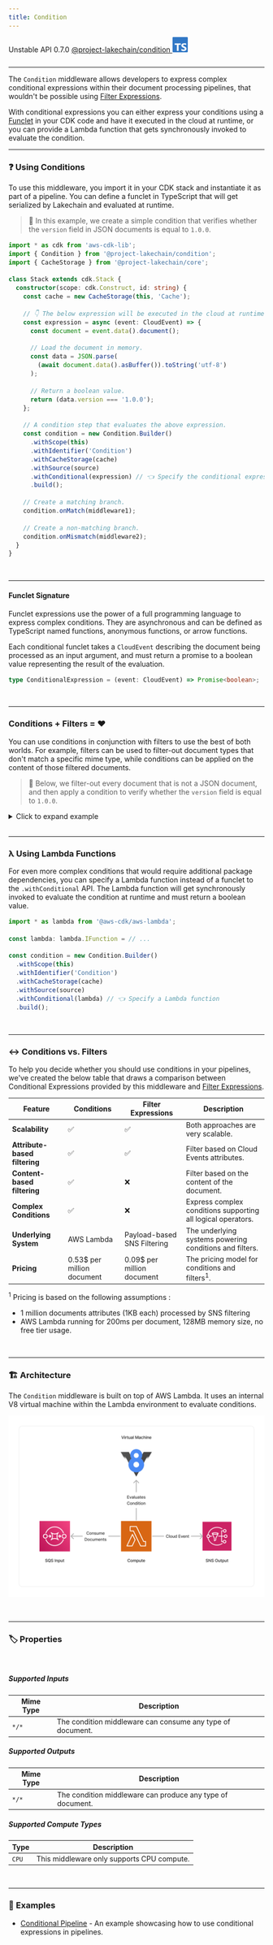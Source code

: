 ```yaml
---
title: Condition
---
```


<span title="Label: Pro" data-view-component="true" class="Label Label--api text-uppercase">
  Unstable API
</span>
<span title="Label: Pro" data-view-component="true" class="Label Label--version text-uppercase">
  0.7.0
</span>
<span title="Label: Pro" data-view-component="true" class="Label Label--package">
  <a target="_blank" href="https://www.npmjs.com/package/@project-lakechain/condition">
    @project-lakechain/condition
  </a>
</span>
<span class="language-icon">
  <svg role="img" viewBox="0 0 24 24" width="30" xmlns="http://www.w3.org/2000/svg" style="fill: #3178C6;"><title>TypeScript</title><path d="M1.125 0C.502 0 0 .502 0 1.125v21.75C0 23.498.502 24 1.125 24h21.75c.623 0 1.125-.502 1.125-1.125V1.125C24 .502 23.498 0 22.875 0zm17.363 9.75c.612 0 1.154.037 1.627.111a6.38 6.38 0 0 1 1.306.34v2.458a3.95 3.95 0 0 0-.643-.361 5.093 5.093 0 0 0-.717-.26 5.453 5.453 0 0 0-1.426-.2c-.3 0-.573.028-.819.086a2.1 2.1 0 0 0-.623.242c-.17.104-.3.229-.393.374a.888.888 0 0 0-.14.49c0 .196.053.373.156.529.104.156.252.304.443.444s.423.276.696.41c.273.135.582.274.926.416.47.197.892.407 1.266.628.374.222.695.473.963.753.268.279.472.598.614.957.142.359.214.776.214 1.253 0 .657-.125 1.21-.373 1.656a3.033 3.033 0 0 1-1.012 1.085 4.38 4.38 0 0 1-1.487.596c-.566.12-1.163.18-1.79.18a9.916 9.916 0 0 1-1.84-.164 5.544 5.544 0 0 1-1.512-.493v-2.63a5.033 5.033 0 0 0 3.237 1.2c.333 0 .624-.03.872-.09.249-.06.456-.144.623-.25.166-.108.29-.234.373-.38a1.023 1.023 0 0 0-.074-1.089 2.12 2.12 0 0 0-.537-.5 5.597 5.597 0 0 0-.807-.444 27.72 27.72 0 0 0-1.007-.436c-.918-.383-1.602-.852-2.053-1.405-.45-.553-.676-1.222-.676-2.005 0-.614.123-1.141.369-1.582.246-.441.58-.804 1.004-1.089a4.494 4.494 0 0 1 1.47-.629 7.536 7.536 0 0 1 1.77-.201zm-15.113.188h9.563v2.166H9.506v9.646H6.789v-9.646H3.375z"/></svg>
</span>
<div style="margin-top: 26px"></div>

---

The `Condition` middleware allows developers to express complex conditional expressions within their document processing pipelines, that wouldn't be possible using [Filter Expressions](/project-lakechain/guides/api#filters).

With conditional expressions you can either express your conditions using a [Funclet](/project-lakechain/guides/funclets) in your CDK code and have it executed in the cloud at runtime, or you can provide a Lambda function that gets synchronously invoked to evaluate the condition.

---

### ❓ Using Conditions

To use this middleware, you import it in your CDK stack and instantiate it as part of a pipeline. You can define a funclet in TypeScript that will get serialized by Lakechain and evaluated at runtime.

> 💁 In this example, we create a simple condition that verifies whether the `version` field in JSON documents is equal to `1.0.0`.

```typescript
import * as cdk from 'aws-cdk-lib';
import { Condition } from '@project-lakechain/condition';
import { CacheStorage } from '@project-lakechain/core';

class Stack extends cdk.Stack {
  constructor(scope: cdk.Construct, id: string) {
    const cache = new CacheStorage(this, 'Cache');

    // 👇 The below expression will be executed in the cloud at runtime.
    const expression = async (event: CloudEvent) => {
      const document = event.data().document();

      // Load the document in memory.
      const data = JSON.parse(
        (await document.data().asBuffer()).toString('utf-8')
      );

      // Return a boolean value.
      return (data.version === '1.0.0');
    };

    // A condition step that evaluates the above expression.
    const condition = new Condition.Builder()
      .withScope(this)
      .withIdentifier('Condition')
      .withCacheStorage(cache)
      .withSource(source)
      .withConditional(expression) // 👈 Specify the conditional expression.
      .build();
    
    // Create a matching branch.
    condition.onMatch(middleware1);

    // Create a non-matching branch.
    condition.onMismatch(middleware2);
  }
}
```

<br>

---

#### Funclet Signature

Funclet expressions use the power of a full programming language to express complex conditions. They are asynchronous and can be defined as TypeScript named functions, anonymous functions, or arrow functions.

Each conditional funclet takes a `CloudEvent` describing the document being processed as an input argument, and must return a promise to a boolean value representing the result of the evaluation.

```typescript
type ConditionalExpression = (event: CloudEvent) => Promise<boolean>;
```

<br>

---

### Conditions + Filters = ❤️

You can use conditions in conjunction with filters to use the best of both worlds. For example, filters can be used to filter-out document types that don't match a specific mime type, while conditions can be applied on the content of those filtered documents.

> 💁 Below, we filter-out every document that is not a JSON document, and then apply a condition to verify whether the `version` field is equal to `1.0.0`.

<details>
  <summary>Click to expand example</summary>

```typescript
import * as cdk from 'aws-cdk-lib';
import { Condition } from '@project-lakechain/condition';
import { CacheStorage } from '@project-lakechain/core';
import { when } from '@project-lakechain/core/dsl';

class Stack extends cdk.Stack {
  constructor(scope: cdk.Construct, id: string) {
    const cache = new CacheStorage(this, 'Cache');

    // Only listen for JSON documents.
    const filter = when('data.document.type').equals('application/json');

    // A condition that verifies the version field.
    const condition = new Condition.Builder()
      .withScope(this)
      .withIdentifier('Condition')
      .withCacheStorage(cache)
      .withSource(source, filter) // 👈 Specify the filter
      .withConditional(async (event: CloudEvent) => {
        const document = event.data().document();
        const data = JSON.parse(
          (await document.data().asBuffer()).toString('utf-8')
        );
        return (data.version === '1.0.0');
      })
      .build();

    // Create a matching branch.
    condition.onMatch(middleware1);

    // Create a non-matching branch.
    condition.onMismatch(middleware2);
  }
}
```

</details>

<br>

---

### λ Using Lambda Functions

For even more complex conditions that would require additional package dependencies, you can specify a Lambda function instead of a funclet to the `.withConditional` API. The Lambda function will get synchronously invoked to evaluate the condition at runtime and must return a boolean value.

```typescript
import * as lambda from '@aws-cdk/aws-lambda';

const lambda: lambda.IFunction = // ...

const condition = new Condition.Builder()
  .withScope(this)
  .withIdentifier('Condition')
  .withCacheStorage(cache)
  .withSource(source)
  .withConditional(lambda) // 👈 Specify a Lambda function
  .build();
```

<br>

---

### ↔️ Conditions vs. Filters

To help you decide whether you should use conditions in your pipelines, we've created the below table that draws a comparison between Conditional Expressions provided by this middleware and [Filter Expressions](/project-lakechain/guides/api#filters).

| Feature  | Conditions | Filter Expressions | Description |
| -------- | ---------- | ------------------ | ----------- |
| **Scalability** | ✅ | ✅ | Both approaches are very scalable. |
| **Attribute-based filtering** | ✅ | ✅ | Filter based on Cloud Events attributes. |
| **Content-based filtering** | ✅ | ❌ | Filter based on the content of the document. |
| **Complex Conditions** | ✅ | ❌ | Express complex conditions supporting all logical operators. |
| **Underlying System** | AWS Lambda | Payload-based SNS Filtering | The underlying systems powering conditions and filters. |
| **Pricing** | 0.53$ per million document | 0.09$ per million document | The pricing model for conditions and filters<sup>1</sup>. |

<sup>1</sup> Pricing is based on the following assumptions :
- 1 million documents attributes (1KB each) processed by SNS filtering
- AWS Lambda running for 200ms per document, 128MB memory size, no free tier usage.

<br>

---

### 🏗️ Architecture

The `Condition` middleware is built on top of AWS Lambda. It uses an internal V8 virtual machine within the Lambda environment to evaluate conditions.

![Condition Architecture](../../../assets/condition-architecture.png)

<br>

---

### 🏷️ Properties

<br>

##### Supported Inputs

| Mime Type | Description |
| --------- | ----------- |
| `*/*`     | The condition middleware can consume any type of document. |

##### Supported Outputs

| Mime Type | Description |
| --------- | ----------- |
| `*/*`     | The condition middleware can produce any type of document. |

##### Supported Compute Types

| Type  | Description |
| ----- | ----------- |
| `CPU` | This middleware only supports CPU compute. |

<br>

---

### 📖 Examples

- [Conditional Pipeline](https://github.com/awslabs/project-lakechain/tree/main/examples/simple-pipelines/flow-control-pipelines/conditional-pipeline) - An example showcasing how to use conditional expressions in pipelines.
